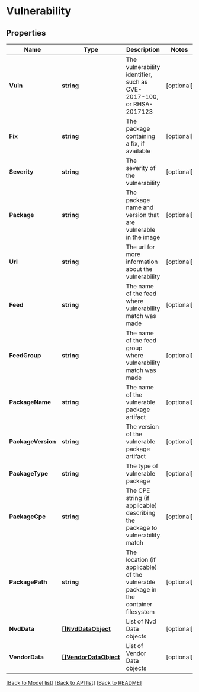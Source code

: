 # Vulnerability

## Properties
Name | Type | Description | Notes
------------ | ------------- | ------------- | -------------
**Vuln** | **string** | The vulnerability identifier, such as CVE-2017-100, or RHSA-2017123 | [optional] 
**Fix** | **string** | The package containing a fix, if available | [optional] 
**Severity** | **string** | The severity of the vulnerability | [optional] 
**Package** | **string** | The package name and version that are vulnerable in the image | [optional] 
**Url** | **string** | The url for more information about the vulnerability | [optional] 
**Feed** | **string** | The name of the feed where vulnerability match was made | [optional] 
**FeedGroup** | **string** | The name of the feed group where vulnerability match was made | [optional] 
**PackageName** | **string** | The name of the vulnerable package artifact | [optional] 
**PackageVersion** | **string** | The version of the vulnerable package artifact | [optional] 
**PackageType** | **string** | The type of vulnerable package | [optional] 
**PackageCpe** | **string** | The CPE string (if applicable) describing the package to vulnerability match | [optional] 
**PackagePath** | **string** | The location (if applicable) of the vulnerable package in the container filesystem | [optional] 
**NvdData** | [**[]NvdDataObject**](NvdDataObject.md) | List of Nvd Data objects | [optional] 
**VendorData** | [**[]VendorDataObject**](VendorDataObject.md) | List of Vendor Data objects | [optional] 

[[Back to Model list]](../README.md#documentation-for-models) [[Back to API list]](../README.md#documentation-for-api-endpoints) [[Back to README]](../README.md)


